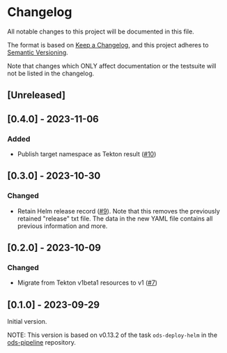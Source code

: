 # Changelog

All notable changes to this project will be documented in this file.

The format is based on [Keep a Changelog](https://keepachangelog.com/en/1.0.0/),
and this project adheres to [Semantic Versioning](https://semver.org/spec/v2.0.0.html).

Note that changes which ONLY affect documentation or the testsuite will not be
listed in the changelog.

## [Unreleased]

## [0.4.0] - 2023-11-06

### Added

- Publish target namespace as Tekton result ([#10](https://github.com/opendevstack/ods-pipeline-helm/issues/10))

## [0.3.0] - 2023-10-30

### Changed

- Retain Helm release record ([#9](https://github.com/opendevstack/ods-pipeline-helm/pull/9)). Note that this removes the previously retained "release" txt file. The data in the new YAML file contains all previous information and more.

## [0.2.0] - 2023-10-09

### Changed

- Migrate from Tekton v1beta1 resources to v1 ([#7](https://github.com/opendevstack/ods-pipeline-helm/pull/7))

## [0.1.0] - 2023-09-29

Initial version.

NOTE: This version is based on v0.13.2 of the task `ods-deploy-helm` in the [ods-pipeline](https://github.com/opendevstack/ods-pipeline) repository.
